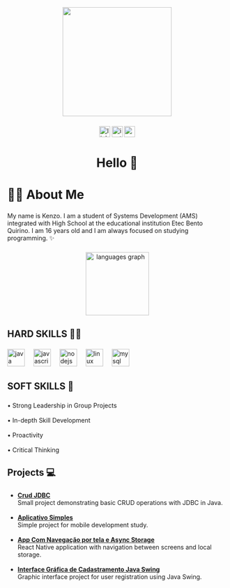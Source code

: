 <div align="center">
  <img height="250" src="https://media3.giphy.com/media/v1.Y2lkPTc5MGI3NjExcXhxYTZlbDU4djFwdnZ1bGp1cXZpN25ueWk2NjJia3VsMDk1anZqaCZlcD12MV9pbnRlcm5hbF9naWZfYnlfaWQmY3Q9Zw/QDjpIL6oNCVZ4qzGs7/giphy.gif"  />
</div>

###

<div align="center">
  <img src="https://img.shields.io/static/v1?message=LinkedIn&logo=linkedin&label=&color=0077B5&logoColor=white&labelColor=&style=for-the-badge" height="25" alt="linkedin logo"  />
  <img src="https://img.shields.io/static/v1?message=Instagram&logo=instagram&label=&color=E4405F&logoColor=white&labelColor=&style=for-the-badge" height="25" alt="instagram logo"  />
  <img src="https://img.shields.io/static/v1?message=Gmail&logo=gmail&label=&color=D14836&logoColor=white&labelColor=&style=for-the-badge" height="25" alt="gmail logo"  />
</div>

###

<h1 align="center">Hello 👋</h1>

###

<h1 align="left">👩‍💻  About Me</h1>

###

<p align="left">My name is Kenzo. I am a student of Systems Development (AMS) integrated with High School at the educational institution Etec Bento Quirino. I am 16 years old and I am always focused on studying programming. ✨</p>

###

<div align="center">
  <img src="https://github-readme-stats.vercel.app/api/top-langs?username=HttpsKenzoaoki&locale=en&hide_title=false&layout=compact&card_width=320&langs_count=5&theme=dracula&hide_border=false&order=2&custom_title=Top%20Languages%20used" height="145" alt="languages graph"  />
</div>

###

<h2 align="left">HARD SKILLS 👨‍💻</h2>

###

<div align="left">
  <img src="https://cdn.jsdelivr.net/gh/devicons/devicon/icons/java/java-original.svg" height="40" alt="java logo"  />
  <img width="12" />
  <img src="https://cdn.jsdelivr.net/gh/devicons/devicon/icons/javascript/javascript-original.svg" height="40" alt="javascript logo"  />
  <img width="12" />
  <img src="https://cdn.jsdelivr.net/gh/devicons/devicon/icons/nodejs/nodejs-original.svg" height="40" alt="nodejs logo"  />
  <img width="12" />
  <img src="https://cdn.jsdelivr.net/gh/devicons/devicon/icons/linux/linux-original.svg" height="40" alt="linux logo"  />
  <img width="12" />
  <img src="https://cdn.jsdelivr.net/gh/devicons/devicon/icons/mysql/mysql-original.svg" height="40" alt="mysql logo"  />
</div>

###

<h2 align="left">SOFT SKILLS 👥</h2>

###

<p align="left">• Strong Leadership in Group Projects<br><br>• In-depth Skill Development<br><br>• Proactivity<br><br>• Critical Thinking</p>

###

<h2 align="left">Projects 💻</h2>

###

<ul>
  <li>
    <a href="https://github.com/HttpsKenzoaoki/CrudJDBC" target="_blank"><b>Crud JDBC </b></a><br>
    Small project demonstrating basic CRUD operations with JDBC in Java.
  </li>
  <br>
  <li>
    <a href="https://github.com/HttpsKenzoaoki/ProjetoSimples_PAM" target="_blank"><b>Aplicativo Simples</b></a><br>
   Simple project for mobile development study.
  </li>
  <br>
  <li>
    <a href="https://github.com/HttpsKenzoaoki/AppNavegacao" target="_blank"><b>App Com Navegação por tela e Async Storage</b></a><br>
    React Native application with navigation between screens and local storage.
  </li>
  <br>
  <li>
    <a href="https://github.com/HttpsKenzoaoki/Formulario-de-Cadastro" target="_blank"><b>Interface Gráfica de Cadastramento Java Swing</b></a><br>
   Graphic interface project for user registration using Java Swing.
  </li>
</ul>

